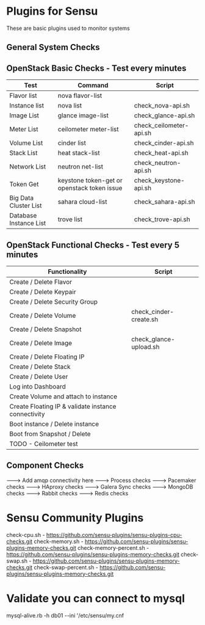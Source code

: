 # Plugins for Sensu
These are basic plugins used to monitor systems 

## General System Checks

## OpenStack Basic Checks - Test every minutes
Test | Command | Script
---- | ------- | ------ 
Flavor list   | nova flavor-list | 
Instance list | nova list        | check_nova-api.sh
Image List    | glance image-list | check_glance-api.sh
Meter List    | ceilometer meter-list | check_ceilometer-api.sh
Volume List   | cinder list | check_cinder-api.sh
Stack List    | heat stack-list | check_heat-api.sh
Network List  | neutron net-list | check_neutron-api.sh
Token Get     | keystone token-get or openstack token issue | check_keystone-api.sh
Big Data Cluster List | sahara cloud-list | check_sahara-api.sh
Database Instance List | trove list | check_trove-api.sh

## OpenStack Functional Checks - Test every 5 minutes
Functionality | Script
------------- | ------
Create / Delete Flavor | 
Create / Delete Keypair | 
Create / Delete Security Group | 
Create / Delete Volume | check_cinder-create.sh
Create / Delete Snapshot | 
Create / Delete Image | check_glance-upload.sh
Create / Delete Floating IP |
Create / Delete Stack | 
Create / Delete User |
Log into Dashboard | 
Create Volume and attach to instance |
Create Floating IP & validate instance connectivity |
Boot instance / Delete instance |
Boot from Snapshot / Delete |
TODO - Ceilometer test | 

## Component Checks
---> Add amqp connectivity here
---> Process checks 
---> Pacemaker checks
---> HAproxy checks
---> Galera Sync checks
---> MongoDB checks
---> Rabbit checks 
---> Redis checks


# Sensu Community Plugins 
check-cpu.sh - https://github.com/sensu-plugins/sensu-plugins-cpu-checks.git
check-memory.sh - https://github.com/sensu-plugins/sensu-plugins-memory-checks.git
check-memory-percent.sh - https://github.com/sensu-plugins/sensu-plugins-memory-checks.git
check-swap.sh - https://github.com/sensu-plugins/sensu-plugins-memory-checks.git
check-swap-percent.sh - https://github.com/sensu-plugins/sensu-plugins-memory-checks.git


# Validate you can connect to mysql
mysql-alive.rb -h db01 --ini '/etc/sensu/my.cnf
